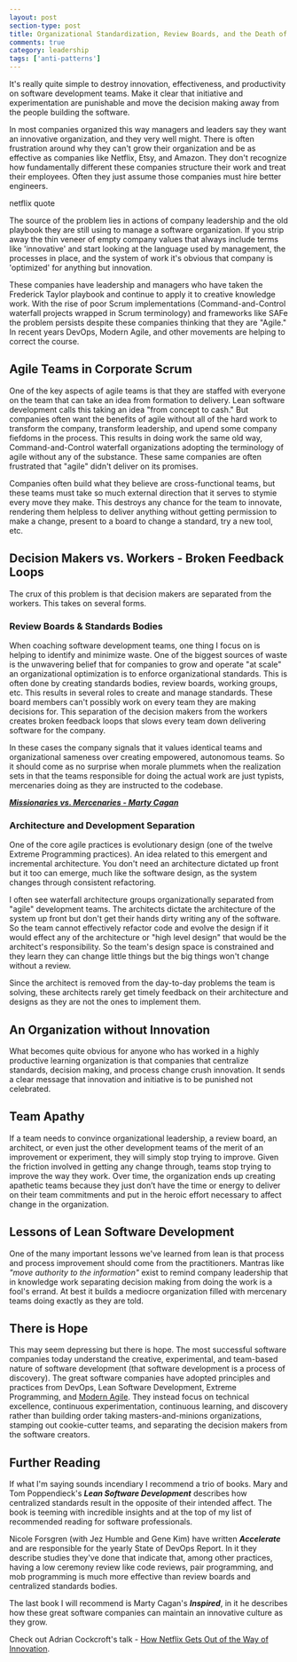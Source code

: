 ```yaml
---
layout: post
section-type: post
title: Organizational Standardization, Review Boards, and the Death of Innovation 
comments: true
category: leadership
tags: ['anti-patterns']
---
```


It's really quite simple to destroy innovation, effectiveness, and productivity on software development teams. Make it clear that initiative and experimentation are punishable and move the decision making away from the people building the software.

In most companies organized this way managers and leaders say they want an innovative organization, and they very well might. There is often frustration around why they can't grow their organization and be as effective as companies like Netflix, Etsy, and Amazon. They don't recognize how fundamentally different these companies structure their work and treat their employees. Often they just assume those companies must hire better engineers.

netflix quote 

The source of the problem lies in actions of company leadership and the old playbook they are still using to manage a software organization. If you strip away the thin veneer of empty company values that always include terms like 'innovative' and start looking at the language used by management, the processes in place, and the system of work it's obvious that company is 'optimized' for anything but innovation.

These companies have leadership and managers who have taken the Frederick Taylor playbook and continue to apply it to creative knowledge work. With the rise of poor Scrum implementations (Command-and-Control waterfall projects wrapped in Scrum terminology) and frameworks like SAFe the problem persists despite these companies thinking that they are "Agile." In recent years DevOps, Modern Agile, and other movements are helping to correct the course. 

## Agile Teams in Corporate Scrum

One of the key aspects of agile teams is that they are staffed with everyone on the team that can take an idea from formation to delivery. Lean software development calls this taking an idea "from concept to cash." But companies often want the benefits of agile without all of the hard work to transform the company, transform leadership, and upend some company fiefdoms in the process. This results in doing work the same old way, Command-and-Control waterfall organizations adopting the terminology of agile without any of the substance. These same companies are often frustrated that "agile" didn't deliver on its promises.

Companies often build what they believe are cross-functional teams, but these teams must take so much external direction that it serves to stymie every move they make. This destroys any chance for the team to innovate, rendering them helpless to deliver anything without getting permission to make a change, present to a board to change a standard, try a new tool, etc.

## Decision Makers vs. Workers - Broken Feedback Loops
The crux of this problem is that decision makers are separated from the workers. This takes on several forms. 

### Review Boards & Standards Bodies
When coaching software development teams, one thing I focus on is helping to identify and minimize waste. One of the biggest sources of waste is the unwavering belief that for companies to grow and operate "at scale" an organizational optimization is to enforce organizational standards. This is often done by creating standards bodies, review boards, working groups, etc. This results in several roles to create and manage standards. These board members can't possibly work on every team they are making decisions for. This separation of the decision makers from the workers creates broken feedback loops that slows every team down delivering software for the company.  

In these cases the company signals that it values identical teams and organizational sameness over creating empowered, autonomous teams. So it should come as no surprise when morale plummets when the realization sets in that the teams responsible for doing the actual work are just typists, mercenaries doing as they are instructed to the codebase. 

_**[Missionaries vs. Mercenaries - Marty Cagan](https://svpg.com/missionaries-vs-mercenaries/)**_

### Architecture and Development Separation

One of the core agile practices is evolutionary design (one of the twelve Extreme Programming practices). An idea related to this emergent and incremental architecture. You don't need an architecture dictated up front but it too can emerge, much like the software design, as the system changes through consistent refactoring. 

I often see waterfall architecture groups organizationally separated from "agile" development teams. The architects dictate the architecture of the system up front but don't get their hands dirty writing any of the software. So the team cannot effectively refactor code and evolve the design if it would effect any of the architecture or "high level design" that would be the architect's responsibility. So the team's design space is constrained and they learn they can change little things but the big things won't change without a review. 

Since the architect is removed from the day-to-day problems the team is solving, these architects rarely get timely feedback on their architecture and designs as they are not the ones to implement them. 


## An Organization without Innovation

What becomes quite obvious for anyone who has worked in a highly productive learning organization is that companies that centralize standards, decision making, and process change crush innovation. It sends a clear message that innovation and initiative is to be punished not celebrated. 

## Team Apathy
If a team needs to convince organizational leadership, a review board, an architect, or even just the other development teams of the merit of an improvement or experiment, they will simply stop trying to improve. Given the friction involved in getting any change through, teams stop trying to improve the way they work. Over time, the organization ends up creating apathetic teams because they just don’t have the time or energy to deliver on their team commitments and put in the heroic effort necessary to affect change in the organization.

## Lessons of Lean Software Development
One of the many important lessons we've learned from lean is that process and process improvement should come from the practitioners. Mantras like _"move authority to the information"_ exist to remind company leadership that in knowledge work separating decision making from doing the work is a fool's errand. At best it builds a mediocre organization filled with mercenary teams doing exactly as they are told. 

## There is Hope

This may seem depressing but there is hope. The most successful software companies today understand the creative, experimental, and team-based nature of software development (that software development is a process of discovery). The great software companies have adopted principles and practices from DevOps, Lean Software Development, Extreme Programming, and [Modern Agile](http://www.modernagile.org). They instead focus on technical excellence, continuous experimentation, continuous learning, and discovery rather than building order taking masters-and-minions organizations, stamping out cookie-cutter teams, and separating the decision makers from the software creators.

## Further Reading
If what I'm saying sounds incendiary I recommend a trio of books. Mary and Tom Poppendieck's _**Lean Software Development**_ describes how centralized standards result in the opposite of their intended affect. The book is teeming with incredible insights and at the top of my list of recommended reading for software professionals.

Nicole Forsgren (with Jez Humble and Gene Kim) have written _**Accelerate**_ and are responsible for the yearly State of DevOps Report. In it they describe studies they've done that indicate that, among other practices, having a low ceremony review like code reviews, pair programming, and mob programming is much more effective than review boards and centralized standards bodies. 

The last book I will recommend is Marty Cagan's _**Inspired**_, in it he describes how these great software companies can maintain an innovative culture as they grow. 

Check out Adrian Cockcroft's talk - [How Netflix Gets Out of the Way of Innovation](http://perfcap.blogspot.com/2011/12/how-netflix-gets-out-of-way-of.html).



